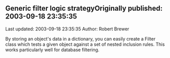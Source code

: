 ## Generic filter logic strategyOriginally published: 2003-09-18 23:35:35 
Last updated: 2003-09-18 23:35:35 
Author: Robert Brewer 
 
By storing an object's data in a dictionary, you can easily create a Filter class which tests a given object against a set of nested inclusion rules. This works particularly well for database filtering.